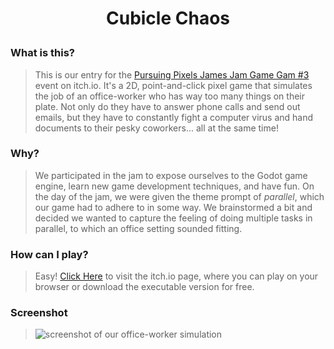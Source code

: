 # <p align="center">Cubicle Chaos</p>

### What is this?
> This is our entry for the [Pursuing Pixels James Jam Game Gam #3](https://itch.io/jam/pursuing-pixels-james-jam-game-gam-3) event on itch.io. It's a 2D, point-and-click pixel game that simulates the job of an office-worker who has way too many things on their plate. Not only do they have to answer phone calls and send out emails, but they have to constantly fight a computer virus and hand documents to their pesky coworkers... all at the same time!

### Why?
> We participated in the jam to expose ourselves to the Godot game engine, learn new game development techniques, and have fun. On the day of the jam, we were given the theme prompt of *parallel*, which our game had to adhere to in some way. We brainstormed a bit and decided we wanted to capture the feeling of doing multiple tasks in parallel, to which an office setting sounded fitting. 

### How can I play?
> Easy! [Click Here](https://danielastacio.itch.io/cubicle-chaos) to visit the itch.io page, where you can play on your browser or download the executable version for free.

### Screenshot
> ![screenshot of our office-worker simulation](https://media.licdn.com/dms/image/D4E22AQHM5n5ZxeJRbw/feedshare-shrink_1280/0/1719357610596?e=1723075200&v=beta&t=vaEjchtFuYLRLK_iuvfGBQkWoznMzI010g3BnV40m7k)
